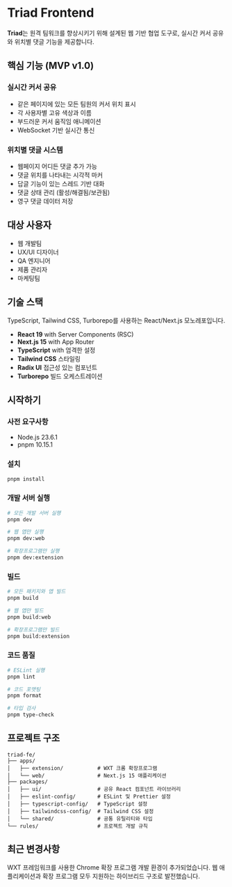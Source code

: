 # Triad Frontend

**Triad**는 원격 팀워크를 향상시키기 위해 설계된 웹 기반 협업 도구로, 실시간 커서 공유와 위치별 댓글 기능을 제공합니다.

## 핵심 기능 (MVP v1.0)

### 실시간 커서 공유

- 같은 페이지에 있는 모든 팀원의 커서 위치 표시
- 각 사용자별 고유 색상과 이름
- 부드러운 커서 움직임 애니메이션
- WebSocket 기반 실시간 통신

### 위치별 댓글 시스템

- 웹페이지 어디든 댓글 추가 가능
- 댓글 위치를 나타내는 시각적 마커
- 답글 기능이 있는 스레드 기반 대화
- 댓글 상태 관리 (활성/해결됨/보관됨)
- 영구 댓글 데이터 저장

## 대상 사용자

- 웹 개발팀
- UX/UI 디자이너
- QA 엔지니어
- 제품 관리자
- 마케팅팀

## 기술 스택

TypeScript, Tailwind CSS, Turborepo를 사용하는 React/Next.js 모노레포입니다.

- **React 19** with Server Components (RSC)
- **Next.js 15** with App Router
- **TypeScript** with 엄격한 설정
- **Tailwind CSS** 스타일링
- **Radix UI** 접근성 있는 컴포넌트
- **Turborepo** 빌드 오케스트레이션

## 시작하기

### 사전 요구사항

- Node.js 23.6.1
- pnpm 10.15.1

### 설치

```bash
pnpm install
```

### 개발 서버 실행

```bash
# 모든 개발 서버 실행
pnpm dev

# 웹 앱만 실행
pnpm dev:web

# 확장프로그램만 실행
pnpm dev:extension
```

### 빌드

```bash
# 모든 패키지와 앱 빌드
pnpm build

# 웹 앱만 빌드
pnpm build:web

# 확장프로그램만 빌드
pnpm build:extension
```

### 코드 품질

```bash
# ESLint 실행
pnpm lint

# 코드 포맷팅
pnpm format

# 타입 검사
pnpm type-check
```

## 프로젝트 구조

```
triad-fe/
├── apps/
│   ├── extension/           # WXT 크롬 확장프로그램
│   └── web/                 # Next.js 15 애플리케이션
├── packages/
│   ├── ui/                  # 공유 React 컴포넌트 라이브러리
│   ├── eslint-config/       # ESLint 및 Prettier 설정
│   ├── typescript-config/   # TypeScript 설정
│   ├── tailwindcss-config/  # Tailwind CSS 설정
│   └── shared/              # 공통 유틸리티와 타입
└── rules/                   # 프로젝트 개발 규칙
```

## 최근 변경사항

WXT 프레임워크를 사용한 Chrome 확장 프로그램 개발 환경이 추가되었습니다. 웹 애플리케이션과 확장 프로그램 모두 지원하는 하이브리드 구조로 발전했습니다.
